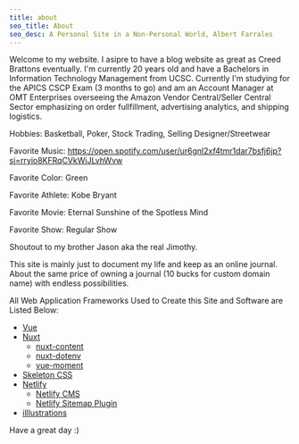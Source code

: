 ```yaml
---
title: about
seo_title: About
seo_desc: A Personal Site in a Non-Personal World, Albert Farrales
---
```


Welcome to my website. I asipre to have a blog website as great as Creed Brattons eventually. I'm currently 20 years old and have a Bachelors in Information Technology Management from UCSC. Currently I'm studying for the APICS CSCP Exam (3 months to go) and am an Account Manager at OMT Enterprises overseeing the Amazon Vendor Central/Seller Central Sector emphasizing on order fullfillment, advertising analytics, and shipping logistics.

  Hobbies: Basketball, Poker, Stock Trading, Selling Designer/Streetwear
  
  Favorite Music: https://open.spotify.com/user/ur6gnl2xf4tmr1dar7bsfj6jp?si=rryio8KFRqCVkWiJLvhWvw 
 
  Favorite Color: Green
  
  Favorite Athlete: Kobe Bryant
  
  Favorite Movie: Eternal Sunshine of the Spotless Mind
  
  Favorite Show: Regular Show
  
  Shoutout to my brother Jason aka the real Jimothy.
 
This site is mainly just to document my life and keep as an online journal. About the same price of owning a journal (10 bucks for custom domain name) with endless possibilities.

All Web Application Frameworks Used to Create this Site and Software are Listed Below:


- [Vue](https://vuejs.org/)
- [Nuxt](https://nuxtjs.org/)
    - [nuxt-content](https://content.nuxtjs.org/)
    - [nuxt-dotenv](https://github.com/nuxt-community/dotenv-module)
    - [vue-moment](https://github.com/brockpetrie/vue-moment)
- [Skeleton CSS](http://getskeleton.com/)
- [Netlify](https://www.netlify.com/)
    - [Netlify CMS](https://www.netlifycms.org/)
    - [Netlify Sitemap Plugin](https://github.com/netlify-labs/netlify-plugin-sitemap)
- [illlustrations](https://illlustrations.co/)

Have a great day :)

